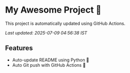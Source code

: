 # My Awesome Project 🚀

This project is automatically updated using GitHub Actions.

_Last updated: 2025-07-09 04:56:38 IST_

## Features
- Auto-update README using Python 🐍
- Auto Git push with GitHub Actions 🤖
